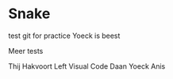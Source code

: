 # Snake
test git for practice 
Yoeck is beest

Meer tests 

Thij Hakvoort Left Visual Code
Daan
Yoeck
Anis
